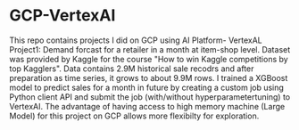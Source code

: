 # GCP-VertexAI
This repo contains projects I did on GCP using AI Platform- VertexAL
Project1: Demand forcast for a retailer in a month at item-shop level. Dataset was provided by Kaggle for the course "How to win Kaggle competitions by top Kagglers".
Data contains 2.9M historical sale recodrs and after preparation as time series, it grows to about 9.9M rows. I trained a XGBoost model to predict sales for a 
month in future by creating a custom job using Python client API and submit the job (with/without hyperparametertuning) to VertexAI. The advantage of having access to 
high memory machine (Large Model) for this project on GCP allows more flexibilty for exploration.
